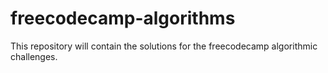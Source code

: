 # freecodecamp-algorithms

This repository will contain the solutions for the freecodecamp algorithmic challenges.
